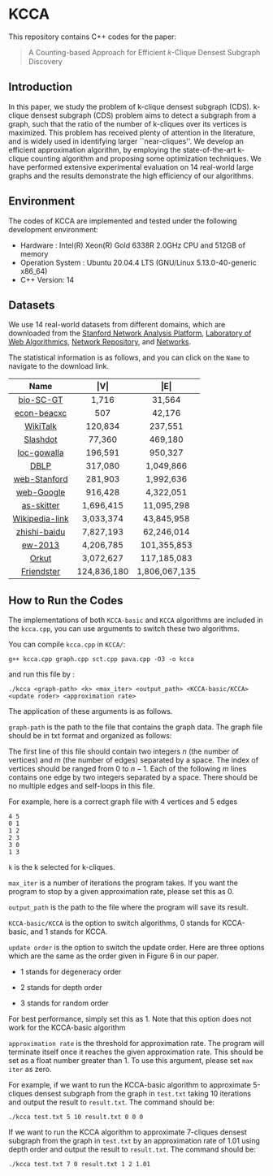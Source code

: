 # KCCA

This repository contains C++ codes for the paper:

> A Counting-based Approach for Efficient 𝑘-Clique Densest Subgraph Discovery

## Introduction

In this paper, we study the problem of k-clique densest subgraph (CDS). k-clique densest subgraph (CDS) problem aims to detect a subgraph from a graph, such that the ratio of the number of k-cliques over its vertices is maximized. This problem has received plenty of attention in the literature, and is widely used in identifying larger ``near-cliques''. We develop an efficient approximation algorithm, by employing the state-of-the-art k-clique counting algorithm and proposing some optimization techniques. We have performed extensive experimental evaluation on 14 real-world large graphs and the results demonstrate the high efficiency of our algorithms.

## Environment

The codes of KCCA are implemented and tested under the following development environment:

- Hardware : Intel(R) Xeon(R) Gold 6338R 2.0GHz CPU and 512GB of memory
- Operation System : Ubuntu 20.04.4 LTS (GNU/Linux 5.13.0-40-generic x86_64)
- C++ Version: 14

## Datasets
We use 14 real-world datasets from different domains, which are downloaded from the [Stanford Network Analysis Platform](http://snap.stanford.edu/data/), [Laboratory of Web Algorithmics](http://law.di.unimi.it/datasets.php), [Network Repository](https://networkrepository.com/network-data.php), and [Networks](http://konect.cc/networks/). 

The statistical information is as follows, and you can click on the `Name` to navigate to the download link.

|Name| \|V\| | \|E\| |
| :----: | :----: | :----: |
| [bio-SC-GT](https://networkrepository.com/bio-SC-GT.php) | 1,716 | 31,564 |
| [econ-beacxc](https://networkrepository.com/econ-beacxc.php) | 507 | 42,176 |
| [WikiTalk](https://snap.stanford.edu/data/wiki-Talk.html) | 120,834 | 237,551 |
| [Slashdot](http://konect.cc/networks/slashdot-zoo) | 77,360 | 469,180 |
| [loc-gowalla](http://snap.stanford.edu/data/loc-Gowalla.html) | 196,591 | 950,327 |
| [DBLP](http://snap.stanford.edu/data/com-DBLP.html) | 317,080 | 1,049,866 |
| [web-Stanford](https://networkrepository.com/web-Stanford.php) | 281,903 | 1,992,636 |
| [web-Google](https://snap.stanford.edu/data/web-Google.html) | 916,428 | 4,322,051 | 
| [as-skitter](http://snap.stanford.edu/data/as-Skitter.html) | 1,696,415 | 11,095,298 |
| [Wikipedia-link](http://konect.cc/networks/wikipedia_link_es) | 3,033,374 | 43,845,958 |
| [zhishi-baidu](http://konect.cc/networks/zhishi-all) | 7,827,193 | 62,246,014 |
| [ew-2013](https://law.di.unimi.it/webdata/enwiki-2013) | 4,206,785 | 101,355,853 |
| [Orkut](http://snap.stanford.edu/data/com-Orkut.html) | 3,072,627 | 117,185,083 |
| [Friendster](https://snap.stanford.edu/data/com-Friendster.html) | 124,836,180 | 1,806,067,135 |

## How to Run the Codes


The implementations of both `KCCA-basic` and `KCCA` algorithms are included in the `kcca.cpp`, you can use arguments to switch these two algorithms. 

You can compile `kcca.cpp` in `KCCA/`:

`g++ kcca.cpp graph.cpp sct.cpp pava.cpp -O3 -o kcca`

and run this file by :

`./kcca <graph-path> <k> <max_iter> <output_path> <KCCA-basic/KCCA> <update roder> <approximation rate>`

The application of these arguments is as follows.

`graph-path` is the path to the file that contains the graph data. The graph file should be in txt format and organized as follows:

The first line of this file should contain two integers $n$ (the number of vertices) and $m$ (the number of edges) separated by a space. The index of vertices should be ranged from $0$ to $n - 1$.  Each of the following $m$ lines contains one edge by two integers separated by a space. There should be no multiple edges and self-loops in this file.

For example, here is a correct graph file with 4 vertices and 5 edges 

```
4 5
0 1
1 2
2 3
3 0
1 3
```

`k` is the k selected for k-cliques.

`max_iter` is a number of iterations the program takes. If you want the program to stop by a given approximation rate, please set this as 0.

`output_path` is the path to the file where the program will save its result.

`KCCA-basic/KCCA` is the option to switch algorithms, 0 stands for KCCA-basic, and 1 stands for KCCA.

`update order` is the option to switch the update order. Here are three options which are the same as the order given in Figure 6 in our paper. 

* 1 stands for degeneracy order

* 2 stands for depth order

* 3 stands for random order

For best performance, simply set this as 1. Note that this option does not work for the KCCA-basic algorithm

`approximation rate` is the threshold for approximation rate. The program will terminate itself once it reaches the given approximation rate. This should be set as a float number greater than 1. To use this argument, please set `max iter` as zero.

For example, if we want to run the KCCA-basic algorithm to approximate 5-cliques densest subgraph from the graph in `test.txt` taking 10 iterations and output the result to `result.txt`. The command should be:

`./kcca test.txt 5 10 result.txt 0 0 0`

If we want to run the KCCA algorithm to approximate 7-cliques densest subgraph from the graph in `test.txt` by an approximation rate of 1.01 using depth order and output the result to `result.txt`. The command should be:

`./kcca test.txt 7 0 result.txt 1 2 1.01`


